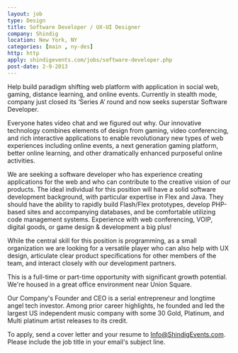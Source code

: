 ```yaml
---
layout: job
type: Design
title: Software Developer / UX-UI Designer
company: Shindig
location: New York, NY
categories: [main , ny-des]
http: http
apply: shindigevents.com/jobs/software-developer.php
post-date: 2-9-2013
---
```


Help build paradigm shifting web platform with application in social web, gaming, distance learning, and online events. Currently in stealth mode, company just closed its ‘Series A’ round and now seeks superstar Software Developer.

Everyone hates video chat and we figured out why. Our innovative technology combines elements of design from gaming, video conferencing, and rich interactive applications to enable revolutionary new types of web experiences including online events, a next generation gaming platform, better online learning, and other dramatically enhanced purposeful online activities.

We are seeking a software developer who has experience creating applications for the web and who can contribute to the creative vision of our products. The ideal individual for this position will have a solid software development background, with particular expertise in Flex and Java. They should have the ability to rapidly build Flash/Flex prototypes, develop PHP-based sites and accompanying databases, and be comfortable utilizing code management systems. Experience with web conferencing, VOIP, digital goods, or game design & development a big plus!

While the central skill for this position is programming, as a small organization we are looking for a versatile player who can also help with UX design, articulate clear product specifications for other members of the team, and interact closely with our development partners.

This is a full-time or part-time opportunity with significant growth potential. We're housed in a great office environment near Union Square.

Our Company's Founder and CEO is a serial entrepreneur and longtime angel tech investor. Among prior career highlights, he founded and led the largest US independent music company with some 30 Gold, Platinum, and Multi platinum artist releases to its credit.

To apply, send a cover letter and your resume to Info@ShindigEvents.com. Please include the job title in your email's subject line.
